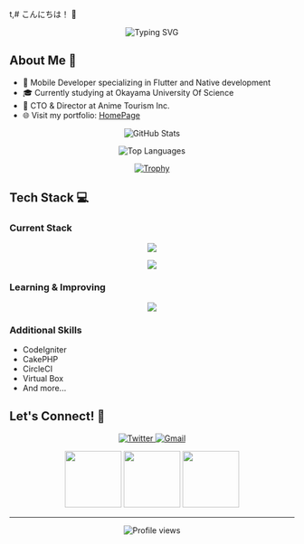 t,# こんにちは！ 👋 

<div align="center">
  <img src="https://readme-typing-svg.herokuapp.com?font=Fira+Code&pause=1000&color=6A737D&center=true&vCenter=true&width=435&lines=Mobile+Developer+based+in+Japan;CTO+at+Anime+Tourism+Inc.;Student+at+Okayama+University" alt="Typing SVG" />
</div>

## About Me 🚀

- 📱 Mobile Developer specializing in Flutter and Native development
- 🎓 Currently studying at Okayama University Of Science
- 👔 CTO & Director at Anime Tourism Inc.
- 🌐 Visit my portfolio: [HomePage](https://sotaweb.net)

<div align="center">
  
  ![GitHub Stats](https://github-readme-stats.vercel.app/api?username=sota-kawakami00&show_icons=true&theme=tokyonight)
  
  ![Top Languages](https://github-readme-stats.vercel.app/api/top-langs/?username=sota-kawakami00&layout=compact&theme=tokyonight)
  
  [![Trophy](https://github-profile-trophy.vercel.app/?username=sota-kawakami00&theme=nord&column=7)](https://github.com/ryo-ma/github-profile-trophy)
  
</div>

## Tech Stack 💻

### Current Stack
<p align="center">
  <img src="https://skillicons.dev/icons?i=html,css,firebase,gcp,aws,figma,java,flutter,github,androidstudio,apple,arduino" />
</p>
<p align="center">
  <img src="https://skillicons.dev/icons?i=c,cs,cpp,py,php,next,wordpress,vscode,discord" />
</p>

### Learning & Improving
<p align="center">
  <img src="https://skillicons.dev/icons?i=react,typescript,mysql,laravel,docker" />
</p>

### Additional Skills
- CodeIgniter
- CakePHP
- CircleCI
- Virtual Box
- And more...

## Let's Connect! 🤝
<p align="center">
  <a href="https://twitter.com/[Foo]">
    <img src="https://img.shields.io/badge/Twitter-%231DA1F2.svg?style=for-the-badge&logo=Twitter&logoColor=white" alt="Twitter"/>
  </a>
  <a href="mailto:[Foo_email]">
    <img src="https://img.shields.io/badge/Gmail-D14836?style=for-the-badge&logo=gmail&logoColor=white" alt="Gmail"/>
  </a>
</p>

<div align="center">
  <img src="https://user-images.githubusercontent.com/44926913/175852850-3fb6c715-1856-41ff-8c1f-94ce3b03b458.gif" width="100">
  <img src="https://user-images.githubusercontent.com/44926913/175853109-f8850656-6704-4a8a-bee6-9aca154d929b.gif" width="100">
  <img src="https://user-images.githubusercontent.com/44926913/175853154-5449d974-975e-44a6-ab84-a86031265e40.gif" width="100">
</div>

---
<p align="center">
  <img src="https://komarev.com/ghpvc/?username=sota-kawakami00&label=Profile%20views&color=0e75b6&style=flat" alt="Profile views" />
</p>
